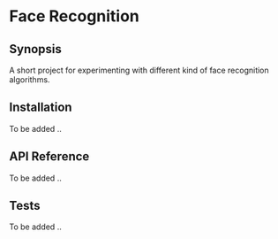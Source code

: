 Face Recognition
===============

## Synopsis

A short project for experimenting with different kind of face recognition algorithms.  

## Installation

To be added ..

## API Reference

To be added ..

## Tests

To be added .. 





